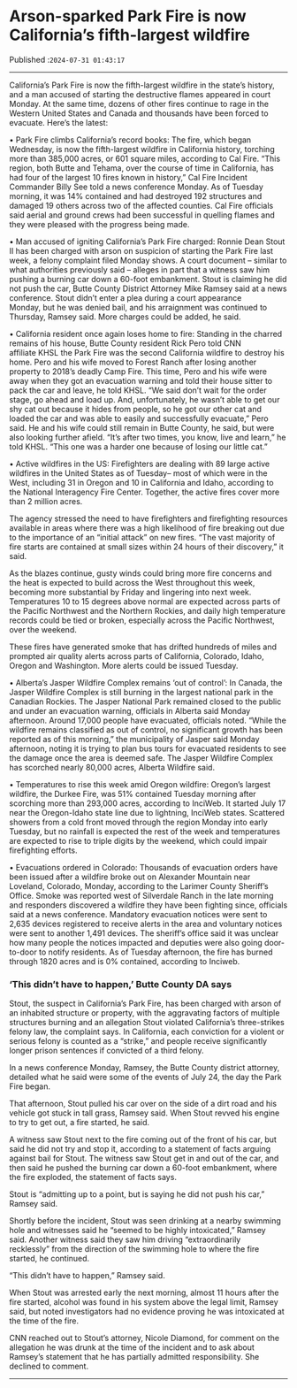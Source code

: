 # Arson-sparked Park Fire is now California’s fifth-largest wildfire

Published :`2024-07-31 01:43:17`

---

California’s Park Fire is now the fifth-largest wildfire in the state’s history, and a man accused of starting the destructive flames appeared in court Monday. At the same time, dozens of other fires continue to rage in the Western United States and Canada and thousands have been forced to evacuate. Here’s the latest:

• Park Fire climbs California’s record books: The fire, which began Wednesday, is now the fifth-largest wildfire in California history, torching more than 385,000 acres, or 601 square miles, according to Cal Fire. “This region, both Butte and Tehama, over the course of time in California, has had four of the largest 10 fires known in history,” Cal Fire Incident Commander Billy See told a news conference Monday. As of Tuesday morning, it was 14% contained and had destroyed 192 structures and damaged 19 others across two of the affected counties. Cal Fire officials said aerial and ground crews had been successful in quelling flames and they were pleased with the progress being made.

• Man accused of igniting California’s Park Fire charged: Ronnie Dean Stout II has been charged with arson on suspicion of starting the Park Fire last week, a felony complaint filed Monday shows. A court document – similar to what authorities previously said – alleges in part that a witness saw him pushing a burning car down a 60-foot embankment. Stout is claiming he did not push the car, Butte County District Attorney Mike Ramsey said at a news conference. Stout didn’t enter a plea during a court appearance Monday, but he was denied bail, and his arraignment was continued to Thursday, Ramsey said. More charges could be added, he said.

• California resident once again loses home to fire: Standing in the charred remains of his house, Butte County resident Rick Pero told CNN affiliate KHSL the Park Fire was the second California wildfire to destroy his home. Pero and his wife moved to Forest Ranch after losing another property to 2018’s deadly Camp Fire. This time, Pero and his wife were away when they got an evacuation warning and told their house sitter to pack the car and leave, he told KHSL. “We said don’t wait for the order stage, go ahead and load up. And, unfortunately, he wasn’t able to get our shy cat out because it hides from people, so he got our other cat and loaded the car and was able to easily and successfully evacuate,” Pero said. He and his wife could still remain in Butte County, he said, but were also looking further afield. “It’s after two times, you know, live and learn,” he told KHSL. “This one was a harder one because of losing our little cat.”

• Active wildfires in the US: Firefighters are dealing with 89 large active wildfires in the United States as of Tuesday– most of which were in the West, including 31 in Oregon and 10 in California and Idaho, according to the National Interagency Fire Center. Together, the active fires cover more than 2 million acres.

The agency stressed the need to have firefighters and firefighting resources available in areas where there was a high likelihood of fire breaking out due to the importance of an “initial attack” on new fires. “The vast majority of fire starts are contained at small sizes within 24 hours of their discovery,” it said.

As the blazes continue, gusty winds could bring more fire concerns and the heat is expected to build across the West throughout this week, becoming more substantial by Friday and lingering into next week. Temperatures 10 to 15 degrees above normal are expected across parts of the Pacific Northwest and the Northern Rockies, and daily high temperature records could be tied or broken, especially across the Pacific Northwest, over the weekend.

These fires have generated smoke that has drifted hundreds of miles and prompted air quality alerts across parts of California, Colorado, Idaho, Oregon and Washington. More alerts could be issued Tuesday.

• Alberta’s Jasper Wildfire Complex remains ‘out of control’: In Canada, the Jasper Wildfire Complex is still burning in the largest national park in the Canadian Rockies. The Jasper National Park remained closed to the public and under an evacuation warning, officials in Alberta said Monday afternoon. Around 17,000 people have evacuated, officials noted. “While the wildfire remains classified as out of control, no significant growth has been reported as of this morning,” the municipality of Jasper said Monday afternoon, noting it is trying to plan bus tours for evacuated residents to see the damage once the area is deemed safe. The Jasper Wildfire Complex has scorched nearly 80,000 acres, Alberta Wildfire said.

• Temperatures to rise this week amid Oregon wildfire: Oregon’s largest wildfire, the Durkee Fire, was 51% contained Tuesday morning after scorching more than 293,000 acres, according to InciWeb. It started July 17 near the Oregon-Idaho state line due to lightning, InciWeb states. Scattered showers from a cold front moved through the region Monday into early Tuesday, but no rainfall is expected the rest of the week and temperatures are expected to rise to triple digits by the weekend, which could impair firefighting efforts.

• Evacuations ordered in Colorado: Thousands of evacuation orders have been issued after a wildfire broke out on Alexander Mountain near Loveland, Colorado, Monday, according to the Larimer County Sheriff’s Office. Smoke was reported west of Silverdale Ranch in the late morning and responders discovered a wildfire they have been fighting since, officials said at a news conference. Mandatory evacuation notices were sent to 2,635 devices registered to receive alerts in the area and voluntary notices were sent to another 1,491 devices. The sheriff’s office said it was unclear how many people the notices impacted and deputies were also going door-to-door to notify residents. As of Tuesday afternoon, the fire has burned through 1820 acres and is 0% contained, according to Inciweb.

### ‘This didn’t have to happen,’ Butte County DA says

Stout, the suspect in California’s Park Fire, has been charged with arson of an inhabited structure or property, with the aggravating factors of multiple structures burning and an allegation Stout violated California’s three-strikes felony law, the complaint says. In California, each conviction for a violent or serious felony is counted as a “strike,” and people receive significantly longer prison sentences if convicted of a third felony.

In a news conference Monday, Ramsey, the Butte County district attorney, detailed what he said were some of the events of July 24, the day the Park Fire began.

That afternoon, Stout pulled his car over on the side of a dirt road and his vehicle got stuck in tall grass, Ramsey said. When Stout revved his engine to try to get out, a fire started, he said.

A witness saw Stout next to the fire coming out of the front of his car, but said he did not try and stop it, according to a statement of facts arguing against bail for Stout. The witness saw Stout get in and out of the car, and then said he pushed the burning car down a 60-foot embankment, where the fire exploded, the statement of facts says.

Stout is “admitting up to a point, but is saying he did not push his car,” Ramsey said.

Shortly before the incident, Stout was seen drinking at a nearby swimming hole and witnesses said he “seemed to be highly intoxicated,” Ramsey said. Another witness said they saw him driving “extraordinarily recklessly” from the direction of the swimming hole to where the fire started, he continued.

“This didn’t have to happen,” Ramsey said.

When Stout was arrested early the next morning, almost 11 hours after the fire started, alcohol was found in his system above the legal limit, Ramsey said, but noted investigators had no evidence proving he was intoxicated at the time of the fire.

CNN reached out to Stout’s attorney, Nicole Diamond, for comment on the allegation he was drunk at the time of the incident and to ask about Ramsey’s statement that he has partially admitted responsibility. She declined to comment.

---

